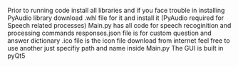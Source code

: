 Prior to running code install all libraries and if you face trouble in installing PyAudio library download .whl file for it and install it (PyAudio required for Speech related processes)
Main.py has all code for speech recoginition and processing commands
responses.json file is for custom question and answer dictionary
.ico file is the icon file download from internet feel free to use another just specifiy path and name inside Main.py
The GUI is built in pyQt5 
